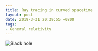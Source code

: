 ```yaml
---
title: Ray tracing in curved spacetime
layout: post
date: 2019-3-31 20:39:55 +0800
tags:
- General relativity
---
```

![Black hole](2019/black-hole-large.png)